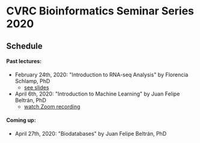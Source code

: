 # CVRC Bioinformatics Seminar Series 2020

## Schedule


#### Past lectures:
* February 24th, 2020: "Introduction to RNA-seq Analysis" by Florencia Schlamp, PhD
   * [see slides](https://github.com/florschlamp/CVRC_NYU_Langone/blob/master/Bioinformatics%20Seminar%20Series%202020/CVRC_Bioinformatics_Lecture_1_Intro-to-RNAseq-Analysis.pdf)
* April 6th, 2020: "Introduction to Machine Learning" by Juan Felipe Beltrán, PhD
   * [watch Zoom recording](https://www.youtube.com/watch?v=V-xCO8RRXGw)

#### Coming up:
* April 27th, 2020: "Biodatabases" by Juan Felipe Beltrán, PhD

